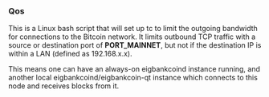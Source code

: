 ### Qos ###

This is a Linux bash script that will set up tc to limit the outgoing bandwidth for connections to the Bitcoin network. It limits outbound TCP traffic with a source or destination port of __PORT_MAINNET__, but not if the destination IP is within a LAN (defined as 192.168.x.x).

This means one can have an always-on eigbankcoind instance running, and another local eigbankcoind/eigbankcoin-qt instance which connects to this node and receives blocks from it.
